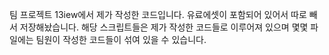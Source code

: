 팀 프로젝트 13iew에서 제가 작성한 코드입니다.
유료에셋이 포함되어 있어서 따로 빼서 저장해놨습니다.
해당 스크립트들은 제가 작성한 코드들로 이루어져 있으며 몇몇 파일에는 팀원이 작성한 코드들이 섞여 있을 수 있습니다.
